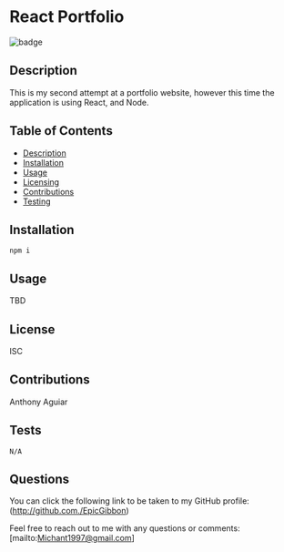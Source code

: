 # React Portfolio
  ![badge](https://img.shields.io/badge/License-ISC-red)

## Description
This is my second attempt at a portfolio website, however this time the application is using React, and Node.

## Table of Contents
* [Description](#Description)
* [Installation](#Installation)
* [Usage](#Usage)
* [Licensing](#License)
* [Contributions](#Contributions)
* [Testing](#Tests)

## Installation

```
npm i
```

## Usage
TBD

## License
ISC

## Contributions
Anthony Aguiar

## Tests
```
N/A
```

## Questions 
You can click the following link to be taken to my GitHub profile: (http://github.com./EpicGibbon)


Feel free to reach out to me with any questions or comments: [mailto:Michant1997@gmail.com]
